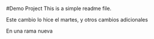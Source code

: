 #Demo Project
This is a simple readme file.

Este cambio lo hice el martes, y otros cambios adicionales

En una rama nueva
